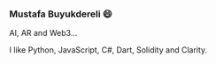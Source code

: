 ### Mustafa Buyukdereli 😄

AI, AR and Web3...

I like Python, JavaScript, C#, Dart, Solidity and Clarity.
